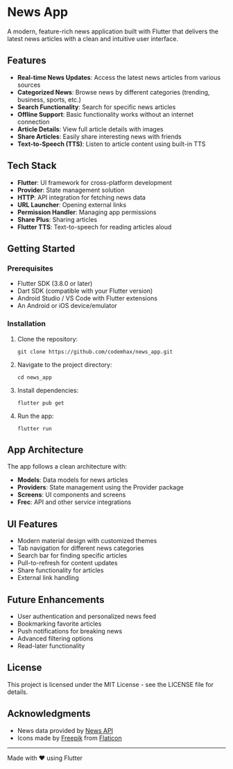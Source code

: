 # News App

A modern, feature-rich news application built with Flutter that delivers the latest news articles with a clean and intuitive user interface.

## Features

- **Real-time News Updates**: Access the latest news articles from various sources
- **Categorized News**: Browse news by different categories (trending, business, sports, etc.)
- **Search Functionality**: Search for specific news articles
- **Offline Support**: Basic functionality works without an internet connection
- **Article Details**: View full article details with images
- **Share Articles**: Easily share interesting news with friends
- **Text-to-Speech (TTS)**: Listen to article content using built-in TTS


## Tech Stack

- **Flutter**: UI framework for cross-platform development
- **Provider**: State management solution
- **HTTP**: API integration for fetching news data
- **URL Launcher**: Opening external links
- **Permission Handler**: Managing app permissions
- **Share Plus**: Sharing articles
- **Flutter TTS**: Text-to-speech for reading articles aloud


## Getting Started

### Prerequisites

- Flutter SDK (3.8.0 or later)
- Dart SDK (compatible with your Flutter version)
- Android Studio / VS Code with Flutter extensions
- An Android or iOS device/emulator

### Installation

1. Clone the repository:
   ```
   git clone https://github.com/codemhax/news_app.git
   ```

2. Navigate to the project directory:
   ```
   cd news_app
   ```

3. Install dependencies:
   ```
   flutter pub get
   ```

4. Run the app:
   ```
   flutter run
   ```

## App Architecture

The app follows a clean architecture with:

- **Models**: Data models for news articles
- **Providers**: State management using the Provider package
- **Screens**: UI components and screens
- **Frec**: API and other service integrations

## UI Features

- Modern material design with customized themes
- Tab navigation for different news categories
- Search bar for finding specific articles
- Pull-to-refresh for content updates
- Share functionality for articles
- External link handling


## Future Enhancements

- User authentication and personalized news feed
- Bookmarking favorite articles
- Push notifications for breaking news
- Advanced filtering options
- Read-later functionality

## License

This project is licensed under the MIT License - see the LICENSE file for details.


## Acknowledgments

- News data provided by [News API](https://github.com/CodemHax/InShort-News-Api)
- Icons made by [Freepik](https://www.flaticon.com/authors/freepik) from [Flaticon](https://www.flaticon.com/)

---

Made with ❤️ using Flutter